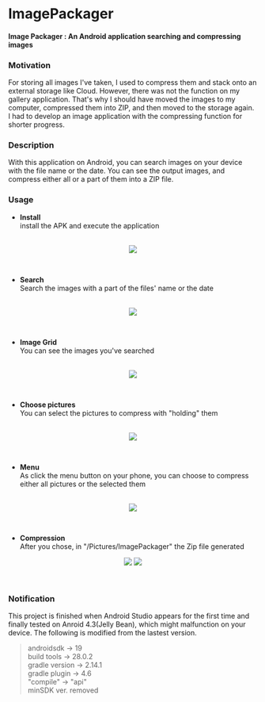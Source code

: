 # ImagePackager
#### Image Packager : An Android application searching and compressing images  

### Motivation  
For storing all images I've taken, I used to compress them and stack onto an external storage like Cloud.
However, there was not the function on my gallery application.
That's why I should have moved the images to my computer, compressed them into ZIP, and then moved to the storage again.
I had to develop an image application with the compressing function for shorter progress.  

### Description  
With this application on Android, you can search images on your device with the file name or the date.
You can see the output images, and compress either all or a part of them into a ZIP file.  

### Usage  
* **Install**  
install the APK and execute the application  
&nbsp;  
<p align="center">
  <img src="/image/1install.png">
</p>  
&nbsp;  

* **Search**  
Search the images with a part of the files' name or the date  
&nbsp;  
<p align="center">
  <img src="/image/2main.png">
</p>  
&nbsp;  

* **Image Grid**  
You can see the images you've searched  
&nbsp;  
<p align="center">
  <img src="/image/3search.png">
</p>  
&nbsp;  

* **Choose pictures**  
You can select the pictures to compress with "holding" them  
&nbsp;  
<p align="center">
  <img src="/image/4chosen.png">
</p>  
&nbsp;  

* **Menu**  
As click the menu button on your phone, you can choose to compress either all pictures or the selected them  
&nbsp;  
<p align="center">
  <img src="/image/5menu.png">
</p>  
&nbsp;  

* **Compression**  
After you chose, in "/Pictures/ImagePackager" the Zip file generated
&nbsp;  
<p align="center">
  <img src="/image/6compression.png">
  <img src="/image/7result.png">
</p>  
&nbsp;  
  
### Notification  
This project is finished when Android Studio appears for the first time and finally tested on Anroid 4.3(Jelly Bean),
which might malfunction on your device. The following is modified from the lastest version.  
>androidsdk -> 19  
>build tools -> 28.0.2  
>gradle version -> 2.14.1  
>gradle plugin -> 4.6  
>"compile" -> "api"  
>minSDK ver. removed  
